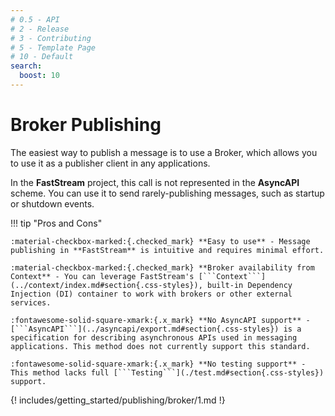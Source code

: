 ```yaml
---
# 0.5 - API
# 2 - Release
# 3 - Contributing
# 5 - Template Page
# 10 - Default
search:
  boost: 10
---
```


# Broker Publishing

The easiest way to publish a message is to use a Broker, which allows you to use it as a publisher client in any applications.

In the **FastStream** project, this call is not represented in the **AsyncAPI** scheme. You can use it to send rarely-publishing messages, such as startup or shutdown events.

!!! tip "Pros and Cons"

    :material-checkbox-marked:{.checked_mark} **Easy to use** - Message publishing in **FastStream** is intuitive and requires minimal effort.

    :material-checkbox-marked:{.checked_mark} **Broker availability from Context** - You can leverage FastStream's [```Context```](../context/index.md#section{.css-styles}), built-in Dependency Injection (DI) container to work with brokers or other external services.
    
    :fontawesome-solid-square-xmark:{.x_mark} **No AsyncAPI support** - [```AsyncAPI```](../asyncapi/export.md#section{.css-styles}) is a specification for describing asynchronous APIs used in messaging applications. This method does not currently support this standard.
    
    :fontawesome-solid-square-xmark:{.x_mark} **No testing support** - This method lacks full [```Testing```](./test.md#section{.css-styles}) support.



{! includes/getting_started/publishing/broker/1.md !}
